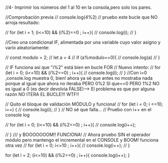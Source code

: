 //4- Imprimir los números del 1 al 10 en la consola,pero solo los pares.

//Comprobación previa
// console.log(4%2) 
// pruebo este bucle que NO arroja resultado:

// for (let i = 1; (i<=10) && (i%2)==0 ; i++){
//     console.log(i);
// }

//Creo una condicional IF, alimentada por una variable cuyo valor asigno y varío aleatoriamente:

// const modulo = 2;
// let a = 4
// if (a%modulo==0){
//     console.log(a)
// }

// IF funciona así que "i%2" está bien en bucle FOR
// Nuevo intento:
// for (let i = 0; (i<=10) && (i%2==0) ; i++){
//      console.log(i);
//  }
 //Con i=0 ,console.log muestra 0, bien! ahora ya sé que antes no mostraba nada porque al igual que ahora no iteraba PERO 0%2 SI que==0 PERO 1%2 NO es igual a 0 (es decir devolvia FALSE)--> El problema es que por alguna razón NO ITERA EL BUCLE!!! WTF!!

// Quito el bloque de validación MÓDULO y funciona!
// for (let i = 0; i <=10; i++) {
//        console.log(i);
// }
// NO sé que falla...
// Pruebo con i++ en el console log

// for (let i = 0; (i<=10) && (i%2==0) ; i++){
//     console.log(i++);

// } /// y BOOOOOOOM!! FUNCIONA!
// Ahora pruebo SIN el operador módulo pero mantengo el incremental en el CONSOLE y BOOM! funciona otra vez
// for (let i = 0; i<=10 ; i++){
//     console.log(i++);
// }

for (let i = 2; (i<=10) && (i%2==0) ; i++){
console.log(i++);
}